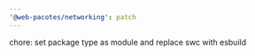```yaml
---
'@web-pacotes/networking': patch
---
```


chore: set package type as module and replace swc with esbuild
